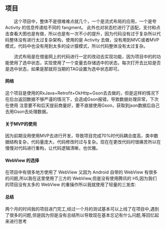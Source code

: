 ## 项目
　　这个项目中，整体不是很难难点就几个，一个是流式布局的应用，一个是夸 Activity 的信息传递给不同的 fangment。 此外也对状态栏进行了适配，支付和点击查看大图也是有做，所以也是有一次不小的提升，因为代码没有过于复杂所以代码整体没有进行太过复杂架构，使用的是 Activity 去做，没有用到MVC或者MVP模式，代码中也没有用到太多的设计膜模式，所以代码整体没有太过复杂。

　　流式布局是在借鉴网上的代码进行一定的改动去实现功能，因为项目中的的功能使用了选中状态，实现使用了一个变量去存储选中的状态，每次打开去比较是否是选中状态，如果是那就将当期的TAG设置为选中状态即可。

#### 网络
这个项目是使用的RxJava+Retrofit+OkHttp+Gson去去做的，但是这样的情况下在后台返回数据不够严谨的情况下，会造成Gson报错，导致数据处理异常，下次在使用 注意要不和后天提前商量好，要不直接使用Gson，获取到json数据后自己去用Gson去处理数据。

#### 关于MVP的使用
因为前期没用使用MVP去进行开发，导致项目完成70%时代码耦合度高，类中数据结构复杂，代码量庞大，代码修改时过与复杂。现在在更改代码时很痛苦所以在慢慢对代码进行重构，让代码逻辑清晰，也优雅。

#### WebView 的选择
在项目中有很多地方使用了 WebView 又因为 Android 自带的 WebView 有很多的问题,所以我在这里使用了三方的 WebView,但是没有使用腾讯的 H5,因为我们的项目没有太多的 WebView 的重操作所以我就使用了轻量的三发库:

#### 总结
两个月的时间我的项目进门完工,经过一个月的测试基本可以上线了在项目中,遇到了很多的问题,但是因为但是没有总结所以导致现在基本忘记有什么问题,等回忆起来进行思考